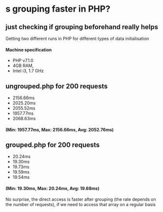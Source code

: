 # s grouping faster in PHP?
## just checking if grouping beforehand really helps

Getting two different runs in PHP for different types of data initialisation

#### Machine specification
* PHP v7.1.0
* 4GB RAM,
* Intel i3, 1.7 GHz


## ungrouped.php for 200 requests
* 2156.66ms
* 2025.20ms
* 2055.52ms
* 1957.77ms
* 2068.63ms
#### (Min: 1957.77ms, Max: 2156.66ms, Avg: 2052.76ms)

## grouped.php for 200 requests
* 20.24ms
* 19.30ms
* 19.73ms
* 19.59ms
* 19.54ms
#### (Min: 19.30ms, Max: 20.24ms, Avg: 19.68ms)

No surprise, the direct access is faster after grouping (the rate depends on the number of requests), if we need to access that array on a regular basis
